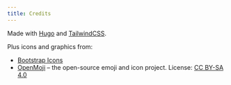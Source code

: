 ```yaml
---
title: Credits
---
```

Made with [Hugo](https://gohugo.io) and [TailwindCSS](https://tailwindcss.com).

Plus icons and graphics from:
 * [Bootstrap Icons](https://icons.getbootstrap.com/)
 * [OpenMoji](https://openmoji.org/) – the open-source emoji and icon project. License: [CC BY-SA 4.0](https://creativecommons.org/licenses/by-sa/4.0/#)